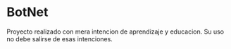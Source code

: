 # BotNet
Proyecto realizado con mera intencion de aprendizaje y educacion.
Su uso no debe salirse de esas intenciones.
